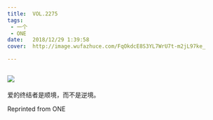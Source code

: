 ```yaml
---
title:	VOL.2275
tags:
 - 一个
 - ONE
date:	2018/12/29 1:39:58
cover:	http://image.wufazhuce.com/FqOkdcE8S3YL7WrU7t-m2jL97ke_

---
```

![](http://image.wufazhuce.com/FqOkdcE8S3YL7WrU7t-m2jL97ke_)
---

爱的终结者是顺境，而不是逆境。
 
Reprinted from ONE
